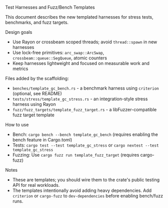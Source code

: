 Test Harnesses and Fuzz/Bench Templates

This document describes the new templated harnesses for stress tests, benchmarks, and fuzz targets.

Design goals

- Use Rayon or crossbeam scoped threads; avoid `thread::spawn` in new harnesses
- Use lock-free primitives: `arc_swap::ArcSwap`, `crossbeam::queue::SegQueue`, atomic counters
- Keep harnesses lightweight and focused on measurable work and metrics

Files added by the scaffolding:

- `benches/template_gc_bench.rs` - a benchmark harness using `criterion` (optional, see README)
- `tests/stress/template_gc_stress.rs` - an integration-style stress harness using Rayon
- `fuzz/fuzz_targets/template_fuzz_target.rs` - a libFuzzer-compatible fuzz target template

How to use

- Bench: `cargo bench --bench template_gc_bench` (requires enabling the bench feature in Cargo.toml)
- Tests: `cargo test --test template_gc_stress` or `cargo nextest --test template_gc_stress`
- Fuzzing: Use `cargo fuzz run template_fuzz_target` (requires cargo-fuzz)

Notes

- These are templates; you should wire them to the crate's public testing API for real workloads.
- The templates intentionally avoid adding heavy dependencies. Add `criterion` or `cargo-fuzz` to `dev-dependencies` before enabling bench/fuzz runs.
